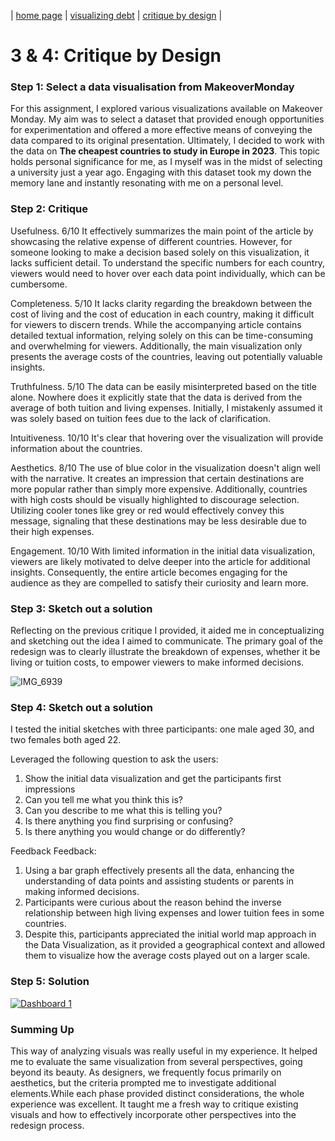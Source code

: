 | [home page](https://isha0807.github.io/Portfolio/) | [visualizing debt](visualizing-government-debt) | [critique by design](critique-by-design) |

# 3 & 4: Critique by Design

### Step 1: Select a data visualisation from MakeoverMonday
For this assignment, I explored various visualizations available on Makeover Monday. My aim was to select a dataset that provided enough opportunities for experimentation and offered a more effective means of conveying the data compared to its original presentation. Ultimately, I decided to work with the data on **The cheapest countries to study in Europe in 2023**. This topic holds personal significance for me, as I myself was in the midst of selecting a university just a year ago. Engaging with this dataset took my down the memory lane and instantly resonating with me on a personal level.

### Step 2: Critique

Usefulness. 
6/10 
It effectively summarizes the main point of the article by showcasing the relative expense of different countries. However, for someone looking to make a decision based solely on this visualization, it lacks sufficient detail. To understand the specific numbers for each country, viewers would need to hover over each data point individually, which can be cumbersome.

Completeness.
5/10
It lacks clarity regarding the breakdown between the cost of living and the cost of education in each country, making it difficult for viewers to discern trends. While the accompanying article contains detailed textual information, relying solely on this can be time-consuming and overwhelming for viewers. Additionally, the main visualization only presents the average costs of the countries, leaving out potentially valuable insights.

Truthfulness. 
5/10 
The data can be easily misinterpreted based on the title alone. Nowhere does it explicitly state that the data is derived from the average of both tuition and living expenses. Initially, I mistakenly assumed it was solely based on tuition fees due to the lack of clarification.

Intuitiveness. 
10/10 
It's clear that hovering over the visualization will provide information about the countries.

Aesthetics. 
8/10 
The use of blue color in the visualization doesn't align well with the narrative. It creates an impression that certain destinations are more popular rather than simply more expensive. Additionally, countries with high costs should be visually highlighted to discourage selection. Utilizing cooler tones like grey or red would effectively convey this message, signaling that these destinations may be less desirable due to their high expenses.

Engagement. 
10/10 
With limited information in the initial data visualization, viewers are likely motivated to delve deeper into the article for additional insights. Consequently, the entire article becomes engaging for the audience as they are compelled to satisfy their curiosity and learn more.

### Step 3: Sketch out a solution
Reflecting on the previous critique I provided, it aided me in conceptualizing and sketching out the idea I aimed to communicate. The primary goal of the redesign was to clearly illustrate the breakdown of expenses, whether it be living or tuition costs, to empower viewers to make informed decisions.

![IMG_6939](https://github.com/isha0807/Portfolio/assets/157324981/7093a7cf-c67a-4436-b274-760d78984024)

### Step 4: Sketch out a solution
I tested the initial sketches with three participants: one male aged 30, and two females both aged 22.

Leveraged the following question to ask the users:
1. Show the initial data visualization and get the participants first impressions
2. Can you tell me what you think this is?
3. Can you describe to me what this is telling you?
4. Is there anything you find surprising or confusing?
6. Is there anything you would change or do differently?

Feedback
Feedback:
1. Using a bar graph effectively presents all the data, enhancing the understanding of data points and assisting students or parents in making informed decisions.
2. Participants were curious about the reason behind the inverse relationship between high living expenses and lower tuition fees in some countries.
3. Despite this, participants appreciated the initial world map approach in the Data Visualization, as it provided a geographical context and allowed them to visualize how the average costs played out on a larger scale.

### Step 5: Solution
<div class='tableauPlaceholder' id='viz1707282741148' style='position: relative'>
  <noscript>
    <a href='#'>
      <img alt='Dashboard 1 ' src='https:&#47;&#47;public.tableau.com&#47;static&#47;images&#47;Wh&#47;WhichEuropeancountrytostudyinisthebestforyou&#47;Dashboard1&#47;1_rss.png' style='border: none' />
    </a>
  </noscript>
  <object class='tableauViz'  style='display:none;'>
    <param name='host_url' value='https%3A%2F%2Fpublic.tableau.com%2F' /> <param name='embed_code_version' value='3' /> <param name='site_root' value='' />
    <param name='name' value='WhichEuropeancountrytostudyinisthebestforyou&#47;Dashboard1' />
    <param name='tabs' value='no' />
    <param name='toolbar' value='yes' />
    <param name='static_image' value='https:&#47;&#47;public.tableau.com&#47;static&#47;images&#47;Wh&#47;WhichEuropeancountrytostudyinisthebestforyou&#47;Dashboard1&#47;1.png' /> 
    <param name='animate_transition' value='yes' />
    <param name='display_static_image' value='yes' />
    <param name='display_spinner' value='yes' />
    <param name='display_overlay' value='yes' />
    <param name='display_count' value='yes' />
    <param name='language' value='en-US' />
    <param name='filter' value='publish=yes' />
  </object>
</div>                
<script type='text/javascript'>
  var divElement = document.getElementById('viz1707282741148');
  var vizElement = divElement.getElementsByTagName('object')[0];
  if ( divElement.offsetWidth > 800 ) { vizElement.style.width='1000px';
                                       vizElement.style.height='827px';} else if ( divElement.offsetWidth > 500 ) { vizElement.style.width='1000px'
    ;vizElement.style.height='827px';} else { vizElement.style.width='100%';vizElement.style.height='1127px';}                     var scriptElement = document.createElement('script');                    scriptElement.src = 'https://public.tableau.com/javascripts/api/viz_v1.js';                    vizElement.parentNode.insertBefore(scriptElement, vizElement);                </script>

    
### Summing Up
This way of analyzing visuals was really useful in my experience. It helped me to evaluate the same visualization from several perspectives, going beyond its beauty. As designers, we frequently focus primarily on aesthetics, but the criteria prompted me to investigate additional elements.While each phase provided distinct considerations, the whole experience was excellent. It taught me a fresh way to critique existing visuals and how to effectively incorporate other perspectives into the redesign process.





